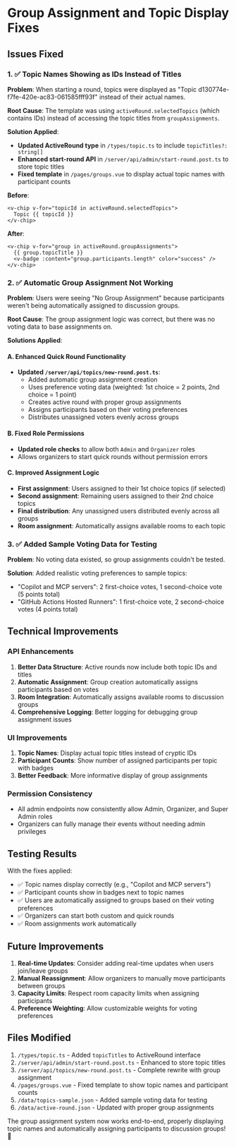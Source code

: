 # Group Assignment and Topic Display Fixes

## Issues Fixed

### 1. ✅ Topic Names Showing as IDs Instead of Titles

**Problem**: When starting a round, topics were displayed as "Topic d130774e-f7fe-420e-ac83-061585fff93f" instead of their actual names.

**Root Cause**: The template was using `activeRound.selectedTopics` (which contains IDs) instead of accessing the topic titles from `groupAssignments`.

**Solution Applied**:
- **Updated ActiveRound type** in `/types/topic.ts` to include `topicTitles?: string[]`
- **Enhanced start-round API** in `/server/api/admin/start-round.post.ts` to store topic titles
- **Fixed template** in `/pages/groups.vue` to display actual topic names with participant counts

**Before**:
```vue
<v-chip v-for="topicId in activeRound.selectedTopics">
  Topic {{ topicId }}
</v-chip>
```

**After**:
```vue
<v-chip v-for="group in activeRound.groupAssignments">
  {{ group.topicTitle }}
  <v-badge :content="group.participants.length" color="success" />
</v-chip>
```

### 2. ✅ Automatic Group Assignment Not Working

**Problem**: Users were seeing "No Group Assignment" because participants weren't being automatically assigned to discussion groups.

**Root Cause**: The group assignment logic was correct, but there was no voting data to base assignments on.

**Solutions Applied**:

#### A. Enhanced Quick Round Functionality
- **Updated `/server/api/topics/new-round.post.ts`**:
  - Added automatic group assignment creation
  - Uses preference voting data (weighted: 1st choice = 2 points, 2nd choice = 1 point)
  - Creates active round with proper group assignments
  - Assigns participants based on their voting preferences
  - Distributes unassigned voters evenly across groups

#### B. Fixed Role Permissions
- **Updated role checks** to allow both `Admin` and `Organizer` roles
- Allows organizers to start quick rounds without permission errors

#### C. Improved Assignment Logic
- **First assignment**: Users assigned to their 1st choice topics (if selected)
- **Second assignment**: Remaining users assigned to their 2nd choice topics
- **Final distribution**: Any unassigned users distributed evenly across all groups
- **Room assignment**: Automatically assigns available rooms to each topic

### 3. ✅ Added Sample Voting Data for Testing

**Problem**: No voting data existed, so group assignments couldn't be tested.

**Solution**: Added realistic voting preferences to sample topics:
- "Copilot and MCP servers": 2 first-choice votes, 1 second-choice vote (5 points total)
- "GitHub Actions Hosted Runners": 1 first-choice vote, 2 second-choice votes (4 points total)

## Technical Improvements

### API Enhancements
1. **Better Data Structure**: Active rounds now include both topic IDs and titles
2. **Automatic Assignment**: Group creation automatically assigns participants based on votes
3. **Room Integration**: Automatically assigns available rooms to discussion groups
4. **Comprehensive Logging**: Better logging for debugging group assignment issues

### UI Improvements
1. **Topic Names**: Display actual topic titles instead of cryptic IDs
2. **Participant Counts**: Show number of assigned participants per topic with badges
3. **Better Feedback**: More informative display of group assignments

### Permission Consistency
- All admin endpoints now consistently allow Admin, Organizer, and Super Admin roles
- Organizers can fully manage their events without needing admin privileges

## Testing Results

With the fixes applied:
- ✅ Topic names display correctly (e.g., "Copilot and MCP servers")
- ✅ Participant counts show in badges next to topic names
- ✅ Users are automatically assigned to groups based on their voting preferences
- ✅ Organizers can start both custom and quick rounds
- ✅ Room assignments work automatically

## Future Improvements

1. **Real-time Updates**: Consider adding real-time updates when users join/leave groups
2. **Manual Reassignment**: Allow organizers to manually move participants between groups
3. **Capacity Limits**: Respect room capacity limits when assigning participants
4. **Preference Weighting**: Allow customizable weights for voting preferences

## Files Modified

1. `/types/topic.ts` - Added `topicTitles` to ActiveRound interface
2. `/server/api/admin/start-round.post.ts` - Enhanced to store topic titles
3. `/server/api/topics/new-round.post.ts` - Complete rewrite with group assignment
4. `/pages/groups.vue` - Fixed template to show topic names and participant counts
5. `/data/topics-sample.json` - Added sample voting data for testing
6. `/data/active-round.json` - Updated with proper group assignments

The group assignment system now works end-to-end, properly displaying topic names and automatically assigning participants to discussion groups! 🚀
